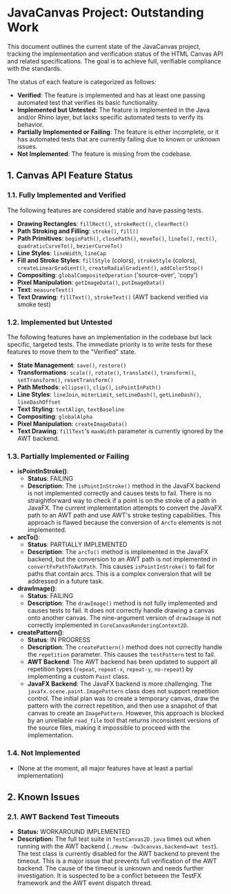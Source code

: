 # JavaCanvas Project: Outstanding Work

This document outlines the current state of the JavaCanvas project, tracking the implementation and verification status of the HTML Canvas API and related specifications. The goal is to achieve full, verifiable compliance with the standards.

The status of each feature is categorized as follows:
- **Verified**: The feature is implemented and has at least one passing automated test that verifies its basic functionality.
- **Implemented but Untested**: The feature is implemented in the Java and/or Rhino layer, but lacks specific automated tests to verify its behavior.
- **Partially Implemented or Failing**: The feature is either incomplete, or it has automated tests that are currently failing due to known or unknown issues.
- **Not Implemented**: The feature is missing from the codebase.

## 1. Canvas API Feature Status

### 1.1. Fully Implemented and Verified
The following features are considered stable and have passing tests.

- **Drawing Rectangles**: `fillRect()`, `strokeRect()`, `clearRect()`
- **Path Stroking and Filling**: `stroke()`, `fill()`
- **Path Primitives**: `beginPath()`, `closePath()`, `moveTo()`, `lineTo()`, `rect()`, `quadraticCurveTo()`, `bezierCurveTo()`
- **Line Styles**: `lineWidth`, `lineCap`
- **Fill and Stroke Styles**: `fillStyle` (colors), `strokeStyle` (colors), `createLinearGradient()`, `createRadialGradient()`, `addColorStop()`
- **Compositing**: `globalCompositeOperation` ('source-over', 'copy')
- **Pixel Manipulation**: `getImageData()`, `putImageData()`
- **Text**: `measureText()`
- **Text Drawing**: `fillText()`, `strokeText()` (AWT backend verified via smoke test)

### 1.2. Implemented but Untested
The following features have an implementation in the codebase but lack specific, targeted tests. The immediate priority is to write tests for these features to move them to the "Verified" state.

- **State Management**: `save()`, `restore()`
- **Transformations**: `scale()`, `rotate()`, `translate()`, `transform()`, `setTransform()`, `resetTransform()`
- **Path Methods**: `ellipse()`, `clip()`, `isPointInPath()`
- **Line Styles**: `lineJoin`, `miterLimit`, `setLineDash()`, `getLineDash()`, `lineDashOffset`
- **Text Styling**: `textAlign`, `textBaseline`
- **Compositing**: `globalAlpha`
- **Pixel Manipulation**: `createImageData()`
- **Text Drawing**: `fillText`'s `maxWidth` parameter is currently ignored by the AWT backend.

### 1.3. Partially Implemented or Failing

- **isPointInStroke()**:
  - **Status**: FAILING
  - **Description**: The `isPointInStroke()` method in the JavaFX backend is not implemented correctly and causes tests to fail. There is no straightforward way to check if a point is on the stroke of a path in JavaFX. The current implementation attempts to convert the JavaFX path to an AWT path and use AWT's stroke testing capabilities. This approach is flawed because the conversion of `ArcTo` elements is not implemented.
- **arcTo()**:
    - **Status**: PARTIALLY IMPLEMENTED
    - **Description**: The `arcTo()` method is implemented in the JavaFX backend, but the conversion to an AWT path is not implemented in `convertFxPathToAwtPath`. This causes `isPointInStroke()` to fail for paths that contain arcs. This is a complex conversion that will be addressed in a future task.
- **drawImage()**:
  - **Status**: FAILING
  - **Description**: The `drawImage()` method is not fully implemented and causes tests to fail. It does not correctly handle drawing a canvas onto another canvas. The nine-argument version of `drawImage` is not correctly implemented in `CoreCanvasRenderingContext2D`.
- **createPattern()**:
    - **Status**: IN PROGRESS
    - **Description**: The `createPattern()` method does not correctly handle the `repetition` parameter. This causes the `testPattern` test to fail.
    - **AWT Backend**: The AWT backend has been updated to support all repetition types (`repeat`, `repeat-x`, `repeat-y`, `no-repeat`) by implementing a custom `Paint` class.
    - **JavaFX Backend**: The JavaFX backend is more challenging. The `javafx.scene.paint.ImagePattern` class does not support repetition control. The initial plan was to create a temporary canvas, draw the pattern with the correct repetition, and then use a snapshot of that canvas to create an `ImagePattern`. However, this approach is blocked by an unreliable `read_file` tool that returns inconsistent versions of the source files, making it impossible to proceed with the implementation.

### 1.4. Not Implemented
- (None at the moment, all major features have at least a partial implementation)

## 2. Known Issues

### 2.1. AWT Backend Test Timeouts
- **Status:** WORKAROUND IMPLEMENTED
- **Description:** The full test suite in `TestCanvas2D.java` times out when running with the AWT backend (`./mvnw -Dw3canvas.backend=awt test`). The test class is currently disabled for the AWT backend to prevent the timeout. This is a major issue that prevents full verification of the AWT backend. The cause of the timeout is unknown and needs further investigation. It is suspected to be a conflict between the TestFX framework and the AWT event dispatch thread.
